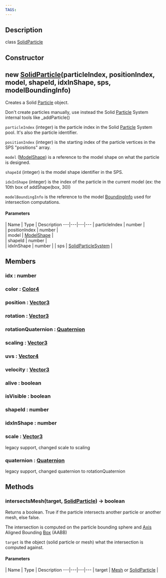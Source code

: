 ```yaml
---
TAGS:
---
```

## Description

class [SolidParticle](/classes/2.5/SolidParticle)



## Constructor

## new [SolidParticle](/classes/2.5/SolidParticle)(particleIndex, positionIndex, model, shapeId, idxInShape, sps, modelBoundingInfo)

Creates a Solid [Particle](/classes/2.5/Particle) object.

Don't create particles manually, use instead the Solid [Particle](/classes/2.5/Particle) System internal tools like _addParticle()

`particleIndex` (integer) is the particle index in the Solid [Particle](/classes/2.5/Particle) System pool. It's also the particle identifier.

`positionIndex` (integer) is the starting index of the particle vertices in the SPS "positions" array.

 `model` ([ModelShape](/classes/2.5/ModelShape)) is a reference to the model shape on what the particle is designed.

`shapeId` (integer) is the model shape identifier in the SPS.

`idxInShape` (integer) is the index of the particle in the current model (ex: the 10th box of addShape(box, 30))

`modelBoundingInfo` is the reference to the model [BoundingInfo](/classes/2.5/BoundingInfo) used for intersection computations.

#### Parameters
 | Name | Type | Description
---|---|---|---
 | particleIndex | number |   
 | positionIndex | number |   
 | model | [ModelShape](/classes/2.5/ModelShape) |   
 | shapeId | number |   
 | idxInShape | number | 
 | sps | [SolidParticleSystem](/classes/2.5/SolidParticleSystem) | 
## Members

### idx : number



### color : [Color4](/classes/2.5/Color4)



### position : [Vector3](/classes/2.5/Vector3)



### rotation : [Vector3](/classes/2.5/Vector3)



### rotationQuaternion : [Quaternion](/classes/2.5/Quaternion)



### scaling : [Vector3](/classes/2.5/Vector3)



### uvs : [Vector4](/classes/2.5/Vector4)



### velocity : [Vector3](/classes/2.5/Vector3)



### alive : boolean



### isVisible : boolean



### shapeId : number



### idxInShape : number



### scale : [Vector3](/classes/2.5/Vector3)

legacy support, changed scale to scaling

### quaternion : [Quaternion](/classes/2.5/Quaternion)

legacy support, changed quaternion to rotationQuaternion

## Methods

### intersectsMesh(target, [SolidParticle](/classes/2.5/SolidParticle)) &rarr; boolean

Returns a boolean. True if the particle intersects another particle or another mesh, else false.

The intersection is computed on the particle bounding sphere and [Axis](/classes/2.5/Axis) Aligned Bounding [Box](/classes/2.5/Box) (AABB)

`target` is the object (solid particle or mesh) what the intersection is computed against.

#### Parameters
 | Name | Type | Description
---|---|---|---
 | target | [Mesh](/classes/2.5/Mesh) or [SolidParticle](/classes/2.5/SolidParticle) | 
